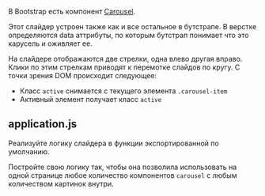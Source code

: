 В Bootstrap есть компонент [Carousel](https://v4-alpha.getbootstrap.com/components/carousel/#content).

Этот слайдер устроен также как и все остальное в бутстрапе. В верстке определяются data аттрибуты, по которым бутстрап понимает что это карусель и оживляет ее.

На слайдере отображаются две стрелки, одна влево другая вправо. Клики по этим стрелкам приводят к перемотке слайдов по кругу. С точки зрения DOM происходит следующее:

* Класс `active` снимается с текущего элемента `.carousel-item`
* Активный элемент получает класс `active`

## application.js

Реализуйте логику слайдера в функции экспортированной по умолчанию.

Постройте свою логику так, чтобы она позволила использовать на одной странице любое количество компонентов `carousel` с любым количеством картинок внутри.
